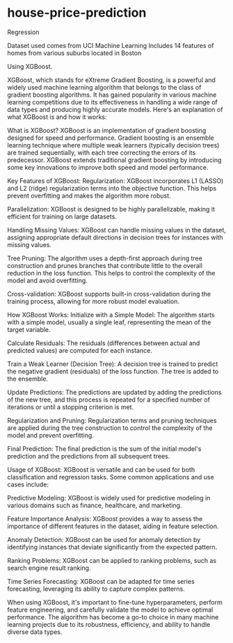 # house-price-prediction

Regression

Dataset used comes from UCI Machine Learning
Includes 14 features of homes from various suburbs located in Boston

Using XGBoost.

XGBoost, which stands for eXtreme Gradient Boosting, is a powerful and widely used machine learning algorithm that belongs to the class of gradient boosting algorithms. It has gained popularity in various machine learning competitions due to its effectiveness in handling a wide range of data types and producing highly accurate models. Here's an explanation of what XGBoost is and how it works:

What is XGBoost?
XGBoost is an implementation of gradient boosting designed for speed and performance. Gradient boosting is an ensemble learning technique where multiple weak learners (typically decision trees) are trained sequentially, with each tree correcting the errors of its predecessor. XGBoost extends traditional gradient boosting by introducing some key innovations to improve both speed and model performance.

Key Features of XGBoost:
Regularization: XGBoost incorporates L1 (LASSO) and L2 (ridge) regularization terms into the objective function. This helps prevent overfitting and makes the algorithm more robust.

Parallelization: XGBoost is designed to be highly parallelizable, making it efficient for training on large datasets.

Handling Missing Values: XGBoost can handle missing values in the dataset, assigning appropriate default directions in decision trees for instances with missing values.

Tree Pruning: The algorithm uses a depth-first approach during tree construction and prunes branches that contribute little to the overall reduction in the loss function. This helps to control the complexity of the model and avoid overfitting.

Cross-validation: XGBoost supports built-in cross-validation during the training process, allowing for more robust model evaluation.

How XGBoost Works:
Initialize with a Simple Model: The algorithm starts with a simple model, usually a single leaf, representing the mean of the target variable.

Calculate Residuals: The residuals (differences between actual and predicted values) are computed for each instance.

Train a Weak Learner (Decision Tree): A decision tree is trained to predict the negative gradient (residuals) of the loss function. The tree is added to the ensemble.

Update Predictions: The predictions are updated by adding the predictions of the new tree, and this process is repeated for a specified number of iterations or until a stopping criterion is met.

Regularization and Pruning: Regularization terms and pruning techniques are applied during the tree construction to control the complexity of the model and prevent overfitting.

Final Prediction: The final prediction is the sum of the initial model's prediction and the predictions from all subsequent trees.

Usage of XGBoost:
XGBoost is versatile and can be used for both classification and regression tasks. Some common applications and use cases include:

Predictive Modeling: XGBoost is widely used for predictive modeling in various domains such as finance, healthcare, and marketing.

Feature Importance Analysis: XGBoost provides a way to assess the importance of different features in the dataset, aiding in feature selection.

Anomaly Detection: XGBoost can be used for anomaly detection by identifying instances that deviate significantly from the expected pattern.

Ranking Problems: XGBoost can be applied to ranking problems, such as search engine result ranking.

Time Series Forecasting: XGBoost can be adapted for time series forecasting, leveraging its ability to capture complex patterns.

When using XGBoost, it's important to fine-tune hyperparameters, perform feature engineering, and carefully validate the model to achieve optimal performance. The algorithm has become a go-to choice in many machine learning projects due to its robustness, efficiency, and ability to handle diverse data types.